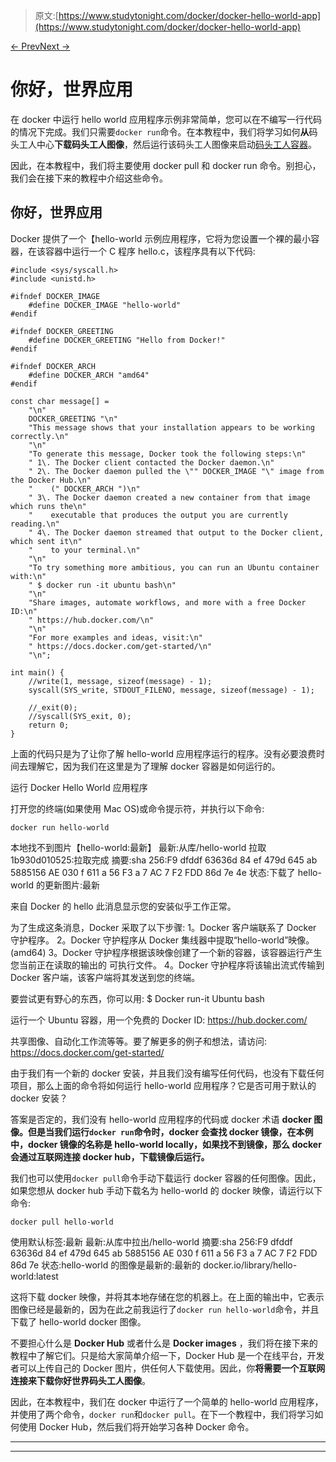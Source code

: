 > 原文:[https://www.studytonight.com/docker/docker-hello-world-app](https://www.studytonight.com/docker/docker-hello-world-app)

[← Prev](/docker/install-docker-on-mac-os "Install Docker on MacOS")[Next →](/docker/)

# 你好，世界应用

在 docker 中运行 hello world 应用程序示例非常简单，您可以在不编写一行代码的情况下完成。我们只需要`docker run`命令。在本教程中，我们将学习如何**从**码头工人中心**下载码头工人图像**，然后运行该码头工人图像来启动[码头工人容器](https://www.studytonight.com/docker/introduction-to-containers-and-docker)。

因此，在本教程中，我们将主要使用 docker pull 和 docker run 命令。别担心，我们会在接下来的教程中介绍这些命令。

## 你好，世界应用

Docker 提供了一个【hello-world 示例应用程序，它将为您设置一个裸的最小容器，在该容器中运行一个 C 程序 hello.c，该程序具有以下代码:

```
#include <sys/syscall.h>
#include <unistd.h>

#ifndef DOCKER_IMAGE
	#define DOCKER_IMAGE "hello-world"
#endif

#ifndef DOCKER_GREETING
	#define DOCKER_GREETING "Hello from Docker!"
#endif

#ifndef DOCKER_ARCH
	#define DOCKER_ARCH "amd64"
#endif

const char message[] =
	"\n"
	DOCKER_GREETING "\n"
	"This message shows that your installation appears to be working correctly.\n"
	"\n"
	"To generate this message, Docker took the following steps:\n"
	" 1\. The Docker client contacted the Docker daemon.\n"
	" 2\. The Docker daemon pulled the \"" DOCKER_IMAGE "\" image from the Docker Hub.\n"
	"    (" DOCKER_ARCH ")\n"
	" 3\. The Docker daemon created a new container from that image which runs the\n"
	"    executable that produces the output you are currently reading.\n"
	" 4\. The Docker daemon streamed that output to the Docker client, which sent it\n"
	"    to your terminal.\n"
	"\n"
	"To try something more ambitious, you can run an Ubuntu container with:\n"
	" $ docker run -it ubuntu bash\n"
	"\n"
	"Share images, automate workflows, and more with a free Docker ID:\n"
	" https://hub.docker.com/\n"
	"\n"
	"For more examples and ideas, visit:\n"
	" https://docs.docker.com/get-started/\n"
	"\n";

int main() {
	//write(1, message, sizeof(message) - 1);
	syscall(SYS_write, STDOUT_FILENO, message, sizeof(message) - 1);

	//_exit(0);
	//syscall(SYS_exit, 0);
	return 0;
}
```

上面的代码只是为了让你了解 hello-world 应用程序运行的程序。没有必要浪费时间去理解它，因为我们在这里是为了理解 docker 容器是如何运行的。

运行 Docker Hello World 应用程序

打开您的终端(如果使用 Mac OS)或命令提示符，并执行以下命令:

```
docker run hello-world
```

本地找不到图片【hello-world:最新】
最新:从库/hello-world
拉取 1b930d010525:拉取完成
摘要:sha 256:F9 dfddf 63636d 84 ef 479d 645 ab 5885156 AE 030 f 611 a 56 F3 a 7 AC 7 F2 FDD 86d 7e 4e
状态:下载了 hello-world 的更新图片:最新

来自 Docker 的 hello
此消息显示您的安装似乎工作正常。

为了生成这条消息，Docker 采取了以下步骤:
1。Docker 客户端联系了 Docker 守护程序。
2。Docker 守护程序从 Docker 集线器中提取“hello-world”映像。
(amd64)
3。Docker 守护程序根据该映像创建了一个新的容器，该容器运行产生您当前正在读取的输出的
可执行文件。
4。Docker 守护程序将该输出流式传输到 Docker 客户端，该客户端将其发送到您的终端。

要尝试更有野心的东西，你可以用:
$ Docker run-it Ubuntu bash

运行一个 Ubuntu 容器，用一个免费的 Docker ID:
https://hub.docker.com/

共享图像、自动化工作流等等。要了解更多的例子和想法，请访问:
https://docs.docker.com/get-started/

由于我们有一个新的 docker 安装，并且我们没有编写任何代码，也没有下载任何项目，那么上面的命令将如何运行 hello-world 应用程序？它是否可用于默认的 docker 安装？

答案是否定的，我们没有 hello-world 应用程序的代码或 docker 术语 **docker 图像。但是当我们运行`docker run`命令时，docker 会查找 docker 镜像，在本例中，docker 镜像的名称是 hello-world locally，如果找不到镜像，那么 docker 会通过互联网连接 docker hub，下载镜像后运行。**

我们也可以使用`docker pull`命令手动下载运行 docker 容器的任何图像。因此，如果您想从 docker hub 手动下载名为 hello-world 的 docker 映像，请运行以下命令:

```
docker pull hello-world
```

使用默认标签:最新
最新:从库中拉出/hello-world
摘要:sha 256:F9 dfddf 63636d 84 ef 479d 645 ab 5885156 AE 030 f 611 a 56 F3 a 7 AC 7 F2 FDD 86d 7e
状态:hello-world 的图像是最新的:最新的
docker.io/library/hello-world:latest

这将下载 docker 映像，并将其本地存储在您的机器上。在上面的输出中，它表示图像已经是最新的，因为在此之前我运行了`docker run hello-world`命令，并且下载了 hello-world docker 图像。

不要担心什么是 **Docker Hub** 或者什么是 **Docker images** ，我们将在接下来的教程中了解它们。只是给大家简单介绍一下，Docker Hub 是一个在线平台，开发者可以上传自己的 Docker 图片，供任何人下载使用。因此，你**将需要一个互联网连接来下载你好世界码头工人图像**。

因此，在本教程中，我们在 docker 中运行了一个简单的 hello-world 应用程序，并使用了两个命令，`docker run`和`docker pull`。在下一个教程中，我们将学习如何使用 Docker Hub，然后我们将开始学习各种 Docker 命令。

* * *

* * *